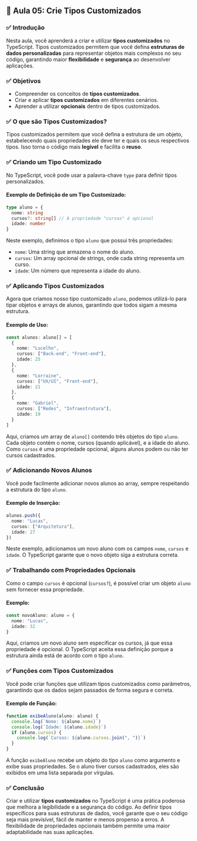 ## 📝 Aula 05: Crie Tipos Customizados

### ✅ Introdução

Nesta aula, você aprenderá a criar e utilizar **tipos customizados** no TypeScript. Tipos customizados permitem que você defina **estruturas de dados personalizadas** para representar objetos mais complexos no seu código, garantindo maior **flexibilidade** e **segurança** ao desenvolver aplicações.

### ✅ Objetivos

- Compreender os conceitos de **tipos customizados**.
- Criar e aplicar **tipos customizados** em diferentes cenários.
- Aprender a utilizar **opcionais** dentro de tipos customizados.

### ✅ O que são Tipos Customizados?

Tipos customizados permitem que você defina a estrutura de um objeto, estabelecendo quais propriedades ele deve ter e quais os seus respectivos tipos. Isso torna o código mais **legível** e facilita o **reuso**.

### ✅ Criando um Tipo Customizado

No TypeScript, você pode usar a palavra-chave `type` para definir tipos personalizados.

#### Exemplo de Definição de um Tipo Customizado:

```typescript
type aluno = {
  nome: string
  cursos?: string[] // A propriedade "cursos" é opcional
  idade: number
}
```

Neste exemplo, definimos o tipo `aluno` que possui três propriedades:

- `nome`: Uma string que armazena o nome do aluno.
- `cursos`: Um array opcional de strings, onde cada string representa um curso.
- `idade`: Um número que representa a idade do aluno.

### ✅ Aplicando Tipos Customizados

Agora que criamos nosso tipo customizado `aluno`, podemos utilizá-lo para tipar objetos e arrays de alunos, garantindo que todos sigam a mesma estrutura.

#### Exemplo de Uso:

```typescript
const alunos: aluno[] = [
  {
    nome: "Lucelho",
    cursos: ["Back-end", "Front-end"],
    idade: 25
  },
  {
    nome: "Lorraine",
    cursos: ["UX/UI", "Front-end"],
    idade: 21
  },
  {
    nome: "Gabriel",
    cursos: ["Redes", "Infraestrutura"],
    idade: 19
  }
]
```

Aqui, criamos um array de `aluno[]` contendo três objetos do tipo `aluno`. Cada objeto contém o nome, cursos (quando aplicável), e a idade do aluno. Como `cursos` é uma propriedade opcional, alguns alunos podem ou não ter cursos cadastrados.

### ✅ Adicionando Novos Alunos

Você pode facilmente adicionar novos alunos ao array, sempre respeitando a estrutura do tipo `aluno`.

#### Exemplo de Inserção:

```typescript
alunos.push({
  nome: "Lucas",
  cursos: ["Arquitetura"],
  idade: 27
})
```

Neste exemplo, adicionamos um novo aluno com os campos `nome`, `cursos` e `idade`. O TypeScript garante que o novo objeto siga a estrutura correta.

### ✅ Trabalhando com Propriedades Opcionais

Como o campo `cursos` é opcional (`cursos?`), é possível criar um objeto `aluno` sem fornecer essa propriedade.

#### Exemplo:

```typescript
const novoAluno: aluno = {
  nome: "Lucas",
  idade: 32
}
```

Aqui, criamos um novo aluno sem especificar os cursos, já que essa propriedade é opcional. O TypeScript aceita essa definição porque a estrutura ainda está de acordo com o tipo `aluno`.

### ✅ Funções com Tipos Customizados

Você pode criar funções que utilizam tipos customizados como parâmetros, garantindo que os dados sejam passados de forma segura e correta.

#### Exemplo de Função:

```typescript
function exibeAluno(aluno: aluno) {
  console.log(`Nome: ${aluno.nome}`)
  console.log(`Idade: ${aluno.idade}`)
  if (aluno.cursos) {
    console.log(`Cursos: ${aluno.cursos.join(", ")}`)
  }
}
```

A função `exibeAluno` recebe um objeto do tipo `aluno` como argumento e exibe suas propriedades. Se o aluno tiver cursos cadastrados, eles são exibidos em uma lista separada por vírgulas.

### ✅ Conclusão

Criar e utilizar **tipos customizados** no TypeScript é uma prática poderosa que melhora a legibilidade e a segurança do código. Ao definir tipos específicos para suas estruturas de dados, você garante que o seu código seja mais previsível, fácil de manter e menos propenso a erros. A flexibilidade de propriedades opcionais também permite uma maior adaptabilidade nas suas aplicações.

